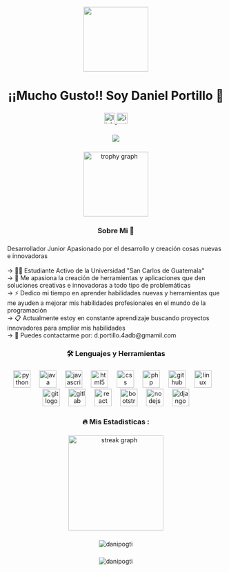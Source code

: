 <br clear="both">

<div align="center">
  <img height="150" src="https://media3.giphy.com/media/v1.Y2lkPTc5MGI3NjExZnd2dWk2dDA0eGZhOGF5dDBmZmc2dXNjbGw5emxmMDhsanJnd3JoNyZlcD12MV9pbnRlcm5hbF9naWZfYnlfaWQmY3Q9cw/6KirhLJyR7oMcwgJQk/giphy.gif"  />
</div>

###

<h1 align="center">¡¡Mucho Gusto!!  Soy Daniel Portillo 👋</h1>

###

<div align="center">
  <a href="https://www.linkedin.com/in/daniel-portillo-garcia" target="_blank">
    <img src="https://img.shields.io/static/v1?message=LinkedIn&logo=linkedin&label=&color=0077B5&logoColor=white&labelColor=&style=for-the-badge" height="25" alt="linkedin logo"  />
  </a>
  <a href="https://www.instagram.com/elpogti" target="_blank">
    <img src="https://img.shields.io/static/v1?message=Instagram&logo=instagram&label=&color=E4405F&logoColor=white&labelColor=&style=for-the-badge" height="25" alt="instagram logo"  />
  </a>
</div>

###

<div align="center">
  <img src="https://visitor-badge.laobi.icu/badge?page_id=DaniPogti.DaniPogti&"  />
</div>

###

<div align="center">

  <img src="https://github-profile-trophy.vercel.app?username=maurodesouza&theme=algolia&column=-1&row=1&margin-w=8&margin-h=8&no-bg=false&no-frame=false&order=4" height="150" alt="trophy graph"  />
</div>

<h3 align="center">Sobre Mi 🤖</h3>

###

<p align="left">Desarrollador Junior Apasionado por el desarrollo y creación cosas nuevas e innovadoras   <br><br>-> 👨‍💻 Estudiante Activo de la Universidad "San Carlos de Guatemala"<br>-> 💾 Me apasiona la creación de herramientas y aplicaciones que den soluciones creativas e innovadoras a todo tipo de problemáticas  <br>-> ⚡ Dedico mi tiempo en aprender habilidades nuevas y herramientas que me ayuden a mejorar mis habilidades profesionales en el mundo de la programación<br>-> 📋 Actualmente estoy en constante aprendizaje buscando proyectos innovadores para ampliar mis habilidades <br>-> 📩 Puedes contactarme por: d.portillo.4adb@gmamil.com</p>

###

<h3 align="center">🛠 Lenguajes y Herramientas</h3>

###

<div align="center">
  <img src="https://cdn.jsdelivr.net/gh/devicons/devicon/icons/python/python-original.svg" height="40" alt="python logo"  />
  <img width="12" />
  <img src="https://cdn.jsdelivr.net/gh/devicons/devicon/icons/java/java-original.svg" height="40" alt="java logo"  />
  <img width="12" />
  <img src="https://cdn.jsdelivr.net/gh/devicons/devicon/icons/javascript/javascript-original.svg" height="40" alt="javascript logo"  />
  <img width="12" />
  <img src="https://cdn.jsdelivr.net/gh/devicons/devicon/icons/html5/html5-original.svg" height="40" alt="html5 logo"  />
  <img width="12" />
  <img src="https://cdn.jsdelivr.net/gh/devicons/devicon/icons/css3/css3-original.svg" height="40" alt="css logo"  />
  <img width="12" />
  <img src="https://cdn.jsdelivr.net/gh/devicons/devicon/icons/php/php-original.svg" height="40" alt="php logo"  />
  <img width="12" />
  <img src="https://cdn.jsdelivr.net/gh/devicons/devicon/icons/github/github-original.svg" height="40" alt="github logo"  />
  <img width="12" />
  <img src="https://cdn.jsdelivr.net/gh/devicons/devicon/icons/linux/linux-original.svg" height="40" alt="linux logo"  />
  <img width="12" />
  <img src="https://cdn.jsdelivr.net/gh/devicons/devicon/icons/git/git-original.svg" height="40" alt="git logo"  />
  <img width="12" />
  <img src="https://cdn.jsdelivr.net/gh/devicons/devicon/icons/gitlab/gitlab-original.svg" height="40" alt="gitlab logo"  />
  <img width="12" />
  <img src="https://cdn.jsdelivr.net/gh/devicons/devicon/icons/react/react-original.svg" height="40" alt="react logo"  />
  <img width="12" />
  <img src="https://cdn.jsdelivr.net/gh/devicons/devicon/icons/bootstrap/bootstrap-original.svg" height="40" alt="bootstrap logo"  />
  <img width="12" />
  <img src="https://cdn.jsdelivr.net/gh/devicons/devicon/icons/nodejs/nodejs-original.svg" height="40" alt="nodejs logo"  />
  <img width="12" />
  <img src="https://cdn.jsdelivr.net/gh/devicons/devicon/icons/django/django-plain.svg" height="40" alt="django logo"  />
</div>

###

<h3 align="center">🔥   Mis Estadisticas :</h3>

###

<div align="center">
  <img src="https://streak-stats.demolab.com?user=DaniPogti&locale=en&mode=daily&theme=dark&hide_border=false&border_radius=5&order=3" height="220" alt="streak graph"  />

</div>

###

<div align="center">
<img src="https://github-readme-stats.vercel.app/api/top-langs?username=danipogti&show_icons=true&locale=en&layout=compact" alt="danipogti" />
</div>

###

<div align="center">

  <img src="https://github-readme-stats.vercel.app/api?username=danipogti&show_icons=true&locale=en" alt="danipogti" />
</div>


###




